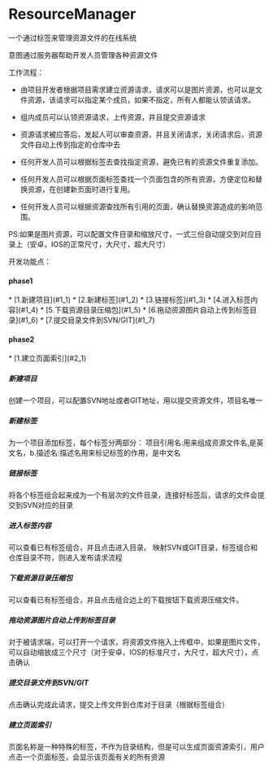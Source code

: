 # ResourceManager
一个通过标签来管理资源文件的在线系统

意图通过服务器帮助开发人员管理各种资源文件


工作流程：
* 由项目开发者根据项目需求建立资源请求，请求可以是图片资源，也可以是文件资源，该请求可以指定某个成员，如果不指定，所有人都能认领该请求。

* 组内成员可以认领资源请求，上传资源，并且提交资源请求

* 资源请求被应答后，发起人可以审查资源，并且关闭请求，关闭请求后，资源文件自动上传到指定的仓库中去

* 任何开发人员可以根据标签去查找指定资源，避免已有的资源文件重复添加。

* 任何开发人员可以根据页面标签查找一个页面包含的所有资源，方便定位和替换资源，在创建新页面时进行复用。

* 任何开发人员可以根据资源查找所有引用的页面，确认替换资源造成的影响范围。


PS:如果是图片资源，可以配置文件目录和缩放尺寸，一式三份自动提交到对应目录上（安卓，IOS的正常尺寸，大尺寸，超大尺寸）


开发功能点：
<h4>phase1</h4>
* [1.新建项目](#1_1)
* [2.新建标签](#1_2)
* [3.链接标签](#1_3)
* [4.进入标签内容](#1_4)
* [5.下载资源目录压缩包](#1_5)
* [6.拖动资源图片自动上传到标签目录](#1_6)
* [7.提交目录文件到SVN/GIT](#1_7)

<h4>phase2</h4>
* [1.建立页面索引](#2_1)

<h5 id="1_1">新建项目</h5>
  创建一个项目，可以配置SVN地址或者GIT地址，用以提交资源文件，项目名唯一
  
<h5 id="1_2">新建标签</h5>
  为一个项目添加标签，每个标签分两部分：
  项目引用名:用来组成资源文件名,是英文名，b.描述名:描述名用来标记标签的作用，是中文名

<h5 id="1_3">链接标签</h5>
  将各个标签组合起来成为一个有层次的文件目录，连接好标签后，请求的文件会提交到SVN对应的目录
  
<h5 id="1_4">进入标签内容</h5>
  可以查看已有标签组合，并且点击进入目录。
  映射SVN或GIT目录，标签组合和仓库目录不符，则进入发布请求流程
  
<h5 id="1_5">下载资源目录压缩包</h5>
  可以查看已有标签组合，并且点击组合边上的下载按钮下载资源压缩文件。
  
<h5 id="1_6">拖动资源图片自动上传到标签目录</h5>
  对于被请求端，可以打开一个请求，将资源文件拖入上传框中，如果是图片文件，可以自动缩放成三个尺寸（对于安卓，IOS的标准尺寸，大尺寸，超大尺寸），点击确认

<h5 id="1_7">提交目录文件到SVN/GIT</h5>
  点击确认完成此请求，提交上传文件到仓库对于目录（根据标签组合）
  
  
  
<h5 id="2_1">建立页面索引</h5>
  页面名称是一种特殊的标签，不作为目录结构，但是可以生成页面资源索引，用户点击一个页面标签，会显示该页面有关的所有资源
  
